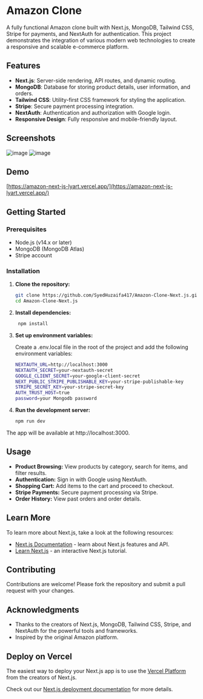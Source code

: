 # Amazon Clone

A fully functional Amazon clone built with Next.js, MongoDB, Tailwind CSS, Stripe for payments, and NextAuth for authentication. This project demonstrates the integration of various modern web technologies to create a responsive and scalable e-commerce platform.

## Features

- **Next.js**: Server-side rendering, API routes, and dynamic routing.
- **MongoDB**: Database for storing product details, user information, and orders.
- **Tailwind CSS**: Utility-first CSS framework for styling the application.
- **Stripe**: Secure payment processing integration.
- **NextAuth**: Authentication and authorization with Google login.
- **Responsive Design**: Fully responsive and mobile-friendly layout.

## Screenshots

![image](https://github.com/user-attachments/assets/1bd23d1c-3119-43da-9b29-c0af90dc8f33)
![image](https://github.com/user-attachments/assets/f3a45c13-5a3e-4524-a7a2-22990a1c6228)


## Demo

[https://amazon-next-js-lyart.vercel.app/](https://amazon-next-js-lyart.vercel.app/)

## Getting Started

### Prerequisites

- Node.js (v14.x or later)
- MongoDB (MongoDB Atlas)
- Stripe account

### Installation

1. **Clone the repository:**

   ```bash
   git clone https://github.com/SyedHuzaifa417/Amazon-Clone-Next.js.git
   cd Amazon-Clone-Next.js
   
2. **Install dependencies:**

   ```bash
    npm install

3. **Set up environment variables:**

   Create a .env.local file in the root of the project and add the following environment variables:  

    ```bash
    NEXTAUTH_URL=http://localhost:3000
    NEXTAUTH_SECRET=your-nextauth-secret
    GOOGLE_CLIENT_SECRET=your-google-client-secret
    NEXT_PUBLIC_STRIPE_PUBLISHABLE_KEY=your-stripe-publishable-key
    STRIPE_SECRET_KEY=your-stripe-secret-key
    AUTH_TRUST_HOST=true
    password=your Mongodb password

4. **Run the development server:**

   ```bash
   npm run dev

  The app will be available at http://localhost:3000.


## Usage

- **Product Browsing:** View products by category, search for items, and filter results.
- **Authentication:** Sign in with Google using NextAuth.
- **Shopping Cart:** Add items to the cart and proceed to checkout.
- **Stripe Payments:** Secure payment processing via Stripe.
- **Order History:** View past orders and order details.

## Learn More

To learn more about Next.js, take a look at the following resources:

- [Next.js Documentation](https://nextjs.org/docs) - learn about Next.js features and API.
- [Learn Next.js](https://nextjs.org/learn) - an interactive Next.js tutorial.
  

## Contributing

Contributions are welcome! Please fork the repository and submit a pull request with your changes.


## Acknowledgments

- Thanks to the creators of Next.js, MongoDB, Tailwind CSS, Stripe, and NextAuth for the powerful tools and frameworks.
- Inspired by the original Amazon platform.

## Deploy on Vercel

The easiest way to deploy your Next.js app is to use the [Vercel Platform](https://vercel.com/new?utm_medium=default-template&filter=next.js&utm_source=create-next-app&utm_campaign=create-next-app-readme) from the creators of Next.js.

Check out our [Next.js deployment documentation](https://nextjs.org/docs/deployment) for more details.
